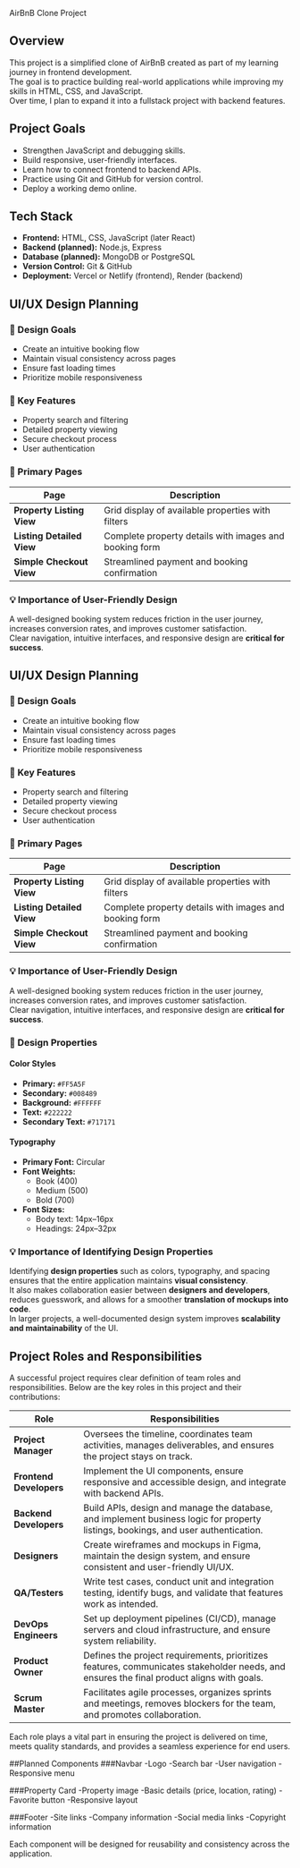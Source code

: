 AirBnB Clone Project

## Overview
This project is a simplified clone of AirBnB created as part of my learning journey in frontend development.  
The goal is to practice building real-world applications while improving my skills in HTML, CSS, and JavaScript.  
Over time, I plan to expand it into a fullstack project with backend features.

## Project Goals
- Strengthen JavaScript and debugging skills.  
- Build responsive, user-friendly interfaces.  
- Learn how to connect frontend to backend APIs.  
- Practice using Git and GitHub for version control.  
- Deploy a working demo online.

## Tech Stack
- **Frontend:** HTML, CSS, JavaScript (later React)  
- **Backend (planned):** Node.js, Express  
- **Database (planned):** MongoDB or PostgreSQL  
- **Version Control:** Git & GitHub  
- **Deployment:** Vercel or Netlify (frontend), Render (backend)

## UI/UX Design Planning  

### 🎯 Design Goals  
- Create an intuitive booking flow  
- Maintain visual consistency across pages  
- Ensure fast loading times  
- Prioritize mobile responsiveness  

### 🌟 Key Features  
- Property search and filtering  
- Detailed property viewing  
- Secure checkout process  
- User authentication  

### 📑 Primary Pages  

| Page                  | Description |
|------------------------|-------------|
| **Property Listing View**  | Grid display of available properties with filters |
| **Listing Detailed View**  | Complete property details with images and booking form |
| **Simple Checkout View**   | Streamlined payment and booking confirmation |

### 💡 Importance of User-Friendly Design  
A well-designed booking system reduces friction in the user journey, increases conversion rates, and improves customer satisfaction.  
Clear navigation, intuitive interfaces, and responsive design are **critical for success**.
## UI/UX Design Planning  

### 🎯 Design Goals  
- Create an intuitive booking flow  
- Maintain visual consistency across pages  
- Ensure fast loading times  
- Prioritize mobile responsiveness  

### 🌟 Key Features  
- Property search and filtering  
- Detailed property viewing  
- Secure checkout process  
- User authentication  

### 📑 Primary Pages  

| Page                  | Description |
|------------------------|-------------|
| **Property Listing View**  | Grid display of available properties with filters |
| **Listing Detailed View**  | Complete property details with images and booking form |
| **Simple Checkout View**   | Streamlined payment and booking confirmation |

### 💡 Importance of User-Friendly Design  
A well-designed booking system reduces friction in the user journey, increases conversion rates, and improves customer satisfaction.  
Clear navigation, intuitive interfaces, and responsive design are **critical for success**.

### 🎨 Design Properties  

#### Color Styles  
- **Primary:** `#FF5A5F`  
- **Secondary:** `#008489`  
- **Background:** `#FFFFFF`  
- **Text:** `#222222`  
- **Secondary Text:** `#717171`  

#### Typography  
- **Primary Font:** Circular  
- **Font Weights:**  
  - Book (400)  
  - Medium (500)  
  - Bold (700)  
- **Font Sizes:**  
  - Body text: 14px–16px  
  - Headings: 24px–32px  

### 💡 Importance of Identifying Design Properties  
Identifying **design properties** such as colors, typography, and spacing ensures that the entire application maintains **visual consistency**.  
It also makes collaboration easier between **designers and developers**, reduces guesswork, and allows for a smoother **translation of mockups into code**.  
In larger projects, a well-documented design system improves **scalability and maintainability** of the UI.

## Project Roles and Responsibilities  

A successful project requires clear definition of team roles and responsibilities. Below are the key roles in this project and their contributions:  

| Role               | Responsibilities |
|--------------------|------------------|
| **Project Manager** | Oversees the timeline, coordinates team activities, manages deliverables, and ensures the project stays on track. |
| **Frontend Developers** | Implement the UI components, ensure responsive and accessible design, and integrate with backend APIs. |
| **Backend Developers** | Build APIs, design and manage the database, and implement business logic for property listings, bookings, and user authentication. |
| **Designers** | Create wireframes and mockups in Figma, maintain the design system, and ensure consistent and user-friendly UI/UX. |
| **QA/Testers** | Write test cases, conduct unit and integration testing, identify bugs, and validate that features work as intended. |
| **DevOps Engineers** | Set up deployment pipelines (CI/CD), manage servers and cloud infrastructure, and ensure system reliability. |
| **Product Owner** | Defines the project requirements, prioritizes features, communicates stakeholder needs, and ensures the final product aligns with goals. |
| **Scrum Master** | Facilitates agile processes, organizes sprints and meetings, removes blockers for the team, and promotes collaboration. |

Each role plays a vital part in ensuring the project is delivered on time, meets quality standards, and provides a seamless experience for end users.


##Planned Components
###Navbar
-Logo
-Search bar
-User navigation
-Responsive menu

###Property Card
-Property image
-Basic details (price, location, rating)
-Favorite button
-Responsive layout

###Footer
-Site links
-Company information
-Social media links
-Copyright information

Each component will be designed for reusability and consistency across the application.

